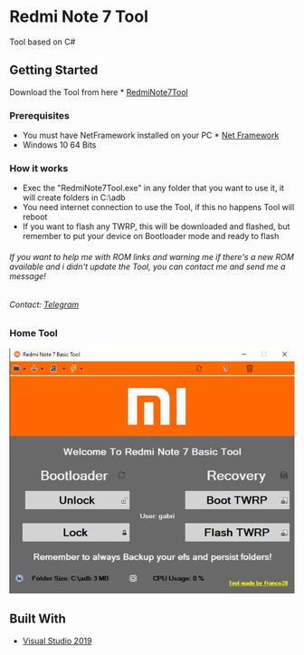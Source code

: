 # Redmi Note 7 Tool

Tool based on C#

## Getting Started

Download the Tool from here * [RedmiNote7Tool](https://github.com/Franco28/RedmiNote7Tool/releases) 

### Prerequisites

- You must have NetFramework installed on your PC * [Net Framework](https://dotnet.microsoft.com/download) 
- Windows 10 64 Bits

### How it works

- Exec the "RedmiNote7Tool.exe" in any folder that you want to use it, it will create folders in C:\adb
- You need internet connection to use the Tool, if this no happens Tool will reboot
- If you want to flash any TWRP, this will be downloaded and flashed, but remember to put your device on Bootloader mode and ready to flash
###### If you want to help me with ROM links and warning me if there's a new ROM available and i didn't update the Tool, you can contact me and send me a message!

###### Contact: [Telegram](https://t.me/francom28) 

### Home Tool

![Tool](https://raw.githubusercontent.com/Franco28/RedmiNote7Tool/master/tool.png "Tool")

## Built With

* [Visual Studio 2019](https://visualstudio.microsoft.com/es/free-developer-offers/)